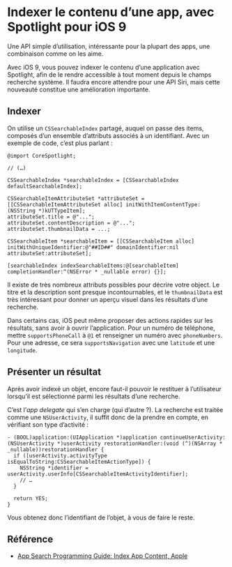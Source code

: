 # Indexer le contenu d’une app, avec Spotlight pour iOS 9

Une API simple d’utilisation, intéressante pour la plupart des apps, une combinaison comme on les aime.

Avec iOS 9, vous pouvez indexer le contenu d’une application avec Spotlight, afin de le rendre accessible à tout moment depuis le champs recherche système. Il faudra encore attendre pour une API Siri, mais cette nouveauté constitue une amélioration importante.


## Indexer

On utilise un `CSSearchableIndex` partagé, auquel on passe des items, composés d’un ensemble d’attributs associés à un identifiant. Avec un exemple de code, c’est plus parlant :

``` objc
@import CoreSpotlight;

// (…)

CSSearchableIndex *searchableIndex = [CSSearchableIndex defaultSearchableIndex];

CSSearchableItemAttributeSet *attributeSet = [[CSSearchableItemAttributeSet alloc] initWithItemContentType:(NSString *)kUTTypeItem];
attributeSet.title = @"...";
attributeSet.contentDescription = @"...";
attributeSet.thumbnailData = ...;

CSSearchableItem *searchableItem = [[CSSearchableItem alloc] initWithUniqueIdentifier:@"##ID##" domainIdentifier:nil attributeSet:attributeSet];

[searchableIndex indexSearchableItems:@[searchableItem] completionHandler:^(NSError * _nullable error) {}];
```

Il existe de très nombreux attributs possibles pour décrire votre object. Le titre et la description sont presque incontournables, et le `thumbnailData` est très intéressant pour donner un aperçu visuel dans les résultats d’une recherche. 

Dans certains cas, iOS peut même proposer des actions rapides sur les résultats, sans avoir à ouvrir l’application. Pour un numéro de téléphone, mettre `supportsPhoneCall` à `@1` et renseigner un numéro avec `phoneNumbers`. Pour une adresse, ce sera `supportsNavigation` avec une `latitude` et une `longitude`.


## Présenter un résultat

Après avoir indexé un objet, encore faut-il pouvoir le restituer à l’utilisateur lorsqu’il est sélectionné parmi les résultats d’une recherche.

C’est l’_app delegate_ qui s’en charge (qui d’autre ?). La recherche est traitée comme une `NSUserActivity`, il suffit donc de la prendre en compte, en vérifiant son type d’activité :

``` objc
- (BOOL)application:(UIApplication *)application continueUserActivity:(NSUserActivity *)userActivity restorationHandler:(void (^)(NSArray * _nullable))restorationHandler {
  if ([userActivity.activityType isEqualToString:CSSearchableItemActionType]) {
    NSString *identifier = userActivity.userInfo[CSSearchableItemActivityIdentifier];
    // …
  }

  return YES;
}
```

Vous obtenez donc l’identifiant de l’objet, à vous de faire le reste.


## Référence

- [App Search Programming Guide: Index App Content, Apple](https://developer.apple.com/library/prerelease/ios/documentation/General/Conceptual/AppSearch/AppContent.html#//apple_ref/doc/uid/TP40016308-CH7-SW1)
